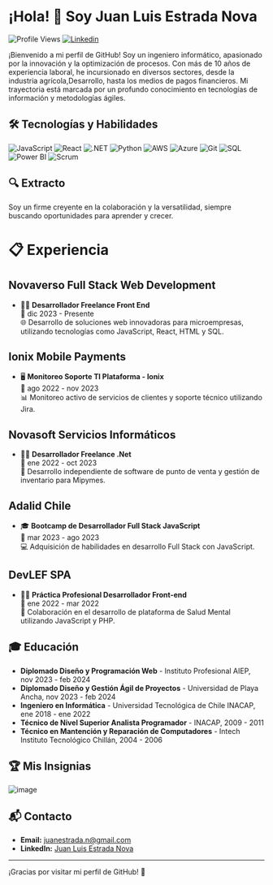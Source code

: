 # ¡Hola! 👋 Soy Juan Luis Estrada Nova

![Profile Views](https://komarev.com/ghpvc/?username=juanluisestrada&color=blue)
[![Linkedin](https://img.shields.io/badge/-juanluisestrada-blue?style=flat-square&logo=Linkedin&logoColor=white&link=https://www.linkedin.com/in/juan-luis-estrada-nova/)](https://www.linkedin.com/in/juan-luis-estrada-nova/)


¡Bienvenido a mi perfil de GitHub! Soy un ingeniero informático, apasionado por la innovación y la optimización de procesos. Con más de 10 años de experiencia laboral, he incursionado en diversos sectores, desde la industria agrícola,Desarrollo, hasta los medios de pagos financieros. Mi trayectoria está marcada por un profundo conocimiento en tecnologías de información y metodologías ágiles.


## 🛠️ Tecnologías y Habilidades

![JavaScript](https://img.shields.io/badge/JavaScript-F7DF1E?logo=javascript&logoColor=black&style=flat-square)
![React](https://img.shields.io/badge/React-61DAFB?logo=react&logoColor=white&style=flat-square)
![.NET](https://img.shields.io/badge/.NET-512BD4?logo=dotnet&logoColor=white&style=flat-square)
![Python](https://img.shields.io/badge/Python-3776AB?logo=python&logoColor=white&style=flat-square)
![AWS](https://img.shields.io/badge/AWS-232F3E?logo=amazon-aws&logoColor=white&style=flat-square)
![Azure](https://img.shields.io/badge/Azure-0078D4?logo=microsoft-azure&logoColor=white&style=flat-square)
![Git](https://img.shields.io/badge/Git-F05032?logo=git&logoColor=white&style=flat-square)
![SQL](https://img.shields.io/badge/SQL-4479A1?logo=postgresql&logoColor=white&style=flat-square)
![Power BI](https://img.shields.io/badge/PowerBI-F2C811?logo=power-bi&logoColor=black&style=flat-square)
![Scrum](https://img.shields.io/badge/Scrum-6DB33F?logo=scrumalliance&logoColor=white&style=flat-square)



## 🔍 Extracto

Soy un firme creyente en la colaboración y la versatilidad, siempre buscando oportunidades para aprender y crecer.


# 📋 Experiencia

## Novaverso Full Stack Web Development

- 🧑‍💻 **Desarrollador Freelance Front End**  
  📅 dic 2023 - Presente  
  🌐 Desarrollo de soluciones web innovadoras para microempresas, utilizando tecnologías como JavaScript, React, HTML y SQL.

## Ionix Mobile Payments

- 🖥️ **Monitoreo Soporte TI Plataforma - Ionix**  
  📅 ago 2022 - nov 2023  
  📊 Monitoreo activo de servicios de clientes y soporte técnico utilizando Jira.

## Novasoft Servicios Informáticos

- 🧑‍💻 **Desarrollador Freelance .Net**  
  📅 ene 2022 - oct 2023  
  🛒 Desarrollo independiente de software de punto de venta y gestión de inventario para Mipymes.

## Adalid Chile

- 🎓 **Bootcamp de Desarrollador Full Stack JavaScript**  
  📅 mar 2023 - ago 2023  
  💻 Adquisición de habilidades en desarrollo Full Stack con JavaScript.

## DevLEF SPA

- 🧑‍💻 **Práctica Profesional Desarrollador Front-end**  
  📅 ene 2022 - mar 2022  
  🏥 Colaboración en el desarrollo de plataforma de Salud Mental utilizando JavaScript y PHP.


## 🎓 Educación

- **Diplomado Diseño y Programación Web** - Instituto Profesional AIEP, nov 2023 - feb 2024
- **Diplomado Diseño y Gestión Ágil de Proyectos** - Universidad de Playa Ancha, nov 2023 - feb 2024
- **Ingeniero en Informática** - Universidad Tecnológica de Chile INACAP, ene 2018 - ene 2022
- **Técnico de Nivel Superior Analista Programador** - INACAP, 2009 - 2011
- **Técnico en Mantención y Reparación de Computadores** - Intech Instituto Tecnológico Chillán, 2004 - 2006


## 🏆 Mis Insignias


![image](https://github.com/Novaversocl/Novaversocl/assets/95386670/a08501e4-4d42-4e05-b981-e2dd5d07b51d)



## 📬 Contacto

- **Email:** juanestrada.n@gmail.com
- **LinkedIn:** [Juan Luis Estrada Nova](https://www.linkedin.com/in/juan-luis-estrada-nova)

---

¡Gracias por visitar mi perfil de GitHub! 🚀

